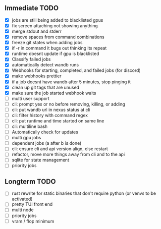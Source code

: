 ## Immediate TODO

- [x] jobs are still being added to blacklisted gpus
- [x] fix screen attaching not showing anything
- [x] merge stdout and stderr
- [x] remove spaces from command combinations
- [x] freeze git states when adding jobs
- [x] if -r in command it bugs out thinking its repeat
- [x] runtime doesnt update if gpu is blacklisted
- [x] Classify failed jobs
- [x] automatically detect wandb runs
- [x] Webhooks for starting, completed, and failed jobs (for discord)
- [x] make webhooks prettier
- [x] if a job doesnt have wandb after 5 minutes, stop pinging it
- [x] clean up git tags that are unused
- [x] make sure the job started webhook waits
- [ ] multi user support
- [ ] cli: prompt yes or no before removing, killing, or adding
- [ ] cli: put wandb url in nexus status at cli
- [ ] cli: filter history with command regex
- [ ] cli: put runtime and time started on same line
- [ ] cli: multiline bash
- [ ] Automatically check for updates
- [ ] multi gpu jobs
- [ ] dependent jobs (a after b is done)
- [ ] cli: ensure cli and api version align, else restart
- [ ] refactor, move more things away from cli and to the api
- [ ] sqlite for state management
- [ ] priority jobs

## Longterm TODO

- [ ] rust rewrite for static binaries that don't require python (or venvs to be activated)
- [ ] pretty TUI front end
- [ ] multi node
- [ ] priority jobs
- [ ] vram / flop minimum
